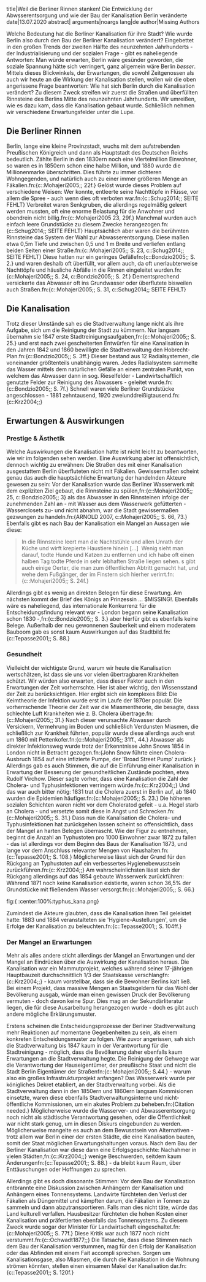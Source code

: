 title|Weil die Berliner Rinnen stanken! Die Entwicklung der Abwsserentsorgung und wie der Bau der Kanalisation Berlin veränderte
date|13.07.2020
abstract|
arguments|noargs
lang|de
author|Missing Authors

Welche Bedeutung hat die Berliner Kanalisation für ihre Stadt? Wie wurde Berlin also durch den Bau der Berliner Kanalisation verändert? Eingebettet in den großen Trends der zweiten Hälfte des neunzehnten Jahrhunderts - der Industrialisierung und der sozialen Frage - gibt es naheliegende Antworten: Man würde erwarten, Berlin wäre gesünder geworden, die soziale Spannung hätte sich verringert, ganz allgemein wäre Berlin *besser*. Mittels dieses Blickwinkels, der Erwartungen, die sowohl Zeitgenossen als auch wir heute an die Wirkung der Kanalisation stellen, wollen wir die oben angerissene Frage beantworten: Wie hat sich Berlin durch die Kanalisation verändert?
Zu diesem Zweck streifen wir zuerst die Straßen und überfüllten Rinnsteine des Berlins Mitte des neunzehnten Jahrhunderts. Wir umreißen, wie es dazu kam, dass die Kanalisation gebaut wurde. Schließlich nehmen wir verschiedene Erwartungsfelder unter die Lupe.

## Die Berliner Rinnen

Berlin, lange eine kleine Provinzstadt, wuchs mit dem aufstrebenden Preußischen Königreich und dann als Hauptstadt des Deutschen Reichs bedeutlich. Zählte Berlin in den 1830ern noch eine Viertelmillion Einwohner, so waren es in 1850ern schon eine halbe Million, und 1880 wurde die Millionenmarke überschritten. Dies führte zu immer dichteren Wohngegenden, und natürlich auch zu einer immer größeren Menge an Fäkalien.fn:{c::Mohajeri2005;; 22f.} Gelöst wurde dieses Problem auf verschiedene Weisen: Wer konnte, entleerte seine Nachttöpfe in Flüsse, vor allem die Spree - auch wenn dies oft verboten war.fn:{c::Schug2014;; SEITE FEHLT} Verbreitet waren Senkgruben, die allerdings regelmäßig geleert werden mussten, oft eine enorme Belastung für die Anwohner und obendrein nicht billig.fn:{c::Mohajeri2005 23, 29f.} Manchmal wurden auch einfach leere Grundstücke zu diesem Zwecke herangezogen.fn:{c::Schug2014;; SEITE FEHLT} Hauptsächlich aber waren die berühmten Rinnsteine das System der Wahl zur Abwasserentsorgung. Diese maßen etwa 0,5m Tiefe und zwischen 0,5 und 1 m Breite und verliefen entlang beiden Seiten einer Straße.fn:{c::Mohajeri2005;; S. 23, c::Schug2014;; SEITE FEHLT} Diese hatten nur ein geringes Gefällefn:{c::Bondzio2005;; S. 2.} und waren deshalb oft überfüllt, vor allem auch, da oft unerlaubterweise Nachttöpfe und häusliche Abfälle in die Rinnen eingeleitet wurden.fn:{c::Mohajeri2005;; S. 24, c::Bondzio2005;; S. 2f.} Dementsprechend versickerte das Abwasser oft ins Grundwasser oder überflutete bisweilen auch Straßen.fn:{c::Mohajeri2005;; S. 31, c::Schug2014;; SEITE FEHLT}

## Die Kanalisation

Trotz dieser Umstände sah es die Stadtverwaltung lange nicht als ihre Aufgabe, sich um die Reinigung der Stadt zu kümmern. Nur langsam übernahm sie 1847 erste Stadtreinigungsaufgaben,fn:{c::Mohajeri2005;; S. 25.} und erst nach zwei gescheiterten Entwürfen für eine Kanalisation in den Jahren 1842 und 1860 bewilligte die Stadtverwaltung den Hobrecht-Plan.fn:{c::Bondzio2005;; S. 3ff.} Dieser bestand aus 12 Radialsystemen, die voneinander größtenteils unabhängig waren. Jedes Radialsystem sammelte das Wasser mittels dem natürlichen Gefälle an einem zentralen Punkt, von welchem das Abwasser dann in sog. Rieselfelder - Landwirtschaftlich genutzte Felder zur Reinigung des Abwassers - geleitet wurde.fn:{c::Bondzio2005;; S. 7f.} Schnell waren viele Berliner Grundstücke angeschlossen - 1881 zehntausend, 1920 zweiunddreißigtausend.fn:{c::Krz2004;;}

## Erwartungen & Auswirkungen

### Prestige & Ästhetik

Welche Auswirkungen die Kanalisation hatte ist nicht leicht zu beantworten, wie wir im folgenden sehen werden. Eine Auswirkung aber ist offensichtlich, dennoch wichtig zu erwähnen: Die Straßen des mit einer Kanalisation ausgestattem Berlin überfluteten nicht mit Fäkalien. Gewissermaßen scheint genau das auch die hauptsächliche Erwartung der handelnden Akteure gewesen zu sein: Vor der Kanalisation wurde das Berliner Wasserwerk mit dem expliziten Ziel gebaut, die Rinnsteine zu spülen,fn:{c::Mohajeri2005;; 25, c::Bondzio2005;; 3} als das Abwasser in den Rinnsteinen infolge der zunehmenden Zahl an - mit Wasser aus dem Wasserwerk gefütterten - Wasserclosets zu- und nicht abnahm, war die Stadt gewissermaßen gezwungen zu handeln.fn:{ARNOLD 2007, c::Mohajeri2005;; S. 66, 73.} Ebenfalls gibt es nach Bau der Kanalisation ein Mangel an Aussagen wie diese:

> In die Rinnsteine leert man die Nachtstühle und allen Unrath der Küche und wirft krepierte Haustiere hinein \[...\]  Wenig sieht man darauf, todte Hunde und Katzen zu entfernen und ich habe oft einen halben Tag todte Pferde in sehr lebhaften Straße liegen sehen. s gibt auch einige Oerter, die man zum öffentlichen Abtritt gemacht hat, und wehe dem Fußgänger, der im Finstern sich hierher verirrt.fn:{c::Mohajeri2005;; S. 24f.}

Allerdings gibt es wenig an direkten Belegen für diese Erwartung. Am nächsten kommt der Brief des Königs an Prinzessin ... $MISSING!. Ebenfalls wäre es naheliegend, das internationale Konkurrenz für die Entscheidungsfindung relevant war - London begann seine Kanalisation schon 1830 -,fn:{c::Bondzio2005;; S. 3.} aber hierfür gibt es ebenfalls keine Belege. Außerhalb der neu gewonnenen Sauberkeit und einem moderatem Bauboom gab es sonst kaum Auswirkungen auf das Stadtbild.fn:{c::Tepasse2001;; S. 88.}

### Gesundheit

Vielleicht der wichtigste Grund, warum wir heute die Kanalisation wertschätzen, ist dass sie uns vor vielen übertragbaren Krankheiten schützt. Wir würden also erwarten, dass dieser Faktor auch in den Erwartungen der Zeit vorherrschte. Hier ist aber wichtig, den Wissensstand der Zeit zu berücksichtigen. Hier ergibt sich ein komplexes Bild: Die Keimtheorie der Infektion wurde erst im Laufe der 1870er populär. Die vorherrschende Theorie der Zeit war die Miasmentheorie, die besagte, dass schlechte Luft Krankheiten wie z. B. Cholera übertrage.fn:{c::Mohajeri2005;; 31.} Nach dieser verursachte Abwasser durch Versickern, Vermehrung im Boden und schließlich Verdunsten Miasmen, die schließlich zur Krankheit führten, populär wurde diese allerdings auch erst um 1860 mit Pettenkofer.fn:{c::Mohajeri2005;; 31ff., 44.} Abwasser als direkter Infektionsweg wurde trotz der Erkenntnisse John Snows 1854 in London nicht in Betracht gezogen.fn:{John Snow führte einen Cholera-Ausbruch 1854 auf eine infizierte Pumpe, der 'Broad Street Pump' zurück.} Allerdings gab es auch Stimmen, die auf die Einführung einer Kanalisation in Erwartung der Besserung der gesundheitlichen Zustände pochten, etwa Rudolf Virchow. Dieser sagte vorher, dass eine Kanalisation die Zahl der Cholera- und Typhusinfektionen verringern würde.fn:{c::Krz2004;;} Und das war auch bitter nötig: 1831 trat die Cholera zuerst in Berlin auf, ab 1840 wurden die Epidemien häufiger.fn:{c::Mohajeri2005;; S. 23.} Die höheren sozialen Schichten waren nicht vor dem Choleratod gefeit - u.a. Hegel starb an Cholera - und versetzte somit diese in Angst und Schrecken.fn:{c::Mohajeri2005;; S. 31.}
Dass nun die Kanalisation die Cholera- und Typhusinfektionen hat zurückgehen lassen scheint so offensichtlich, dass der Mangel an harten Belegen überrascht. Wie der Figur zu entnehmen, beginnt die Anzahl an Typhustoten pro 1000 Einwohner zwar 1872 zu fallen - das ist allerdings vor dem Beginn des Baus der Kanalisation 1873, und lange vor dem Anschluss relevanter Mengen von Haushalten.fn:{c::Tepasse2001;; S. 108.} Möglicherweise lässt sich der Grund für den Rückgang an Typhustoten auf ein verbessertes Hygienebewusstsein zurückführen.fn:{c::Krz2004;;} Am wahrscheinlichsten lässt sich der Rückgang allerdings auf das 1854 gebaute Wasserwerk zurückführen: Während 1871 noch keine Kanalisation existierte, waren schon 36,5% der Grundstücke mit fließendem Wasser versorgt.fn:{c::Mohajeri2005;; S. 66.}

fig:{&nbsp;:center:100%:typhus_kana.png}

Zumindest die Akteure glaubten, dass die Kanalisation ihren Teil geleistet hatte: 1883 und 1884 veranstalteten sie 'Hygiene-Austellungen', um die Erfolge der Kanalisation zu beleuchten.fn:{c::Tepasse2001;; S. 104ff.}

### Der Mangel an Erwartungen

Mehr als alles andere sticht allerdings der Mangel an Erwartungen und der Mangel an Eindrücken über die Auswirkung der Kanalisation heraus. Die Kanalisation war ein Mammutprojekt, welches während seiner 17-jährigen Hauptbauzeit durchschnittlich 1/3 der Staatskasse verschlangfn:{c::Krz2004;;} - kaum vorstellbar, dass sie die Bewohner Berlins kalt ließ. Bei einem Projekt, dass massive Mengen an Staatsgeldern für das Wohl der Bevölkerung ausgab, würde man einen gewissen Druck der Bevölkerung vermuten - doch davon keine Spur. Dies mag an der Sekundärliteratur liegen, die für diese Ausarbeitung herangezogen wurde - doch es gibt auch andere mögliche Erklärungsmuster.

Erstens scheinen die Entscheidungsprozesse der Berliner Stadtverwaltung mehr Reaktionen auf momentane Gegebenheiten zu sein, als einem konkreten Entscheidungsmuster zu folgen. Wie zuvor angerissen, sah sich die Stadtverwaltung bis 1847 kaum in der Verantwortung für die Stadtreinigung - möglich, dass die Bevölkerung daher ebenfalls kaum Erwartungen an die Stadtverwaltung hegte. Die Reinigung der Gehwege war die Verantwortung der Hauseigentümer, der preußische Staat und nicht die Stadt Berlin Eigentümer der Straßenfn:{c::Mohajeri2005;; S.44.} - warum also ein großes Infrastrukturprojekt anfangen? Das Wasserwerk wurde per königliches Dekret etabliert, an der Stadtverwaltung vorbei. Als die Stadtverwaltung dann in den 1850ern und 1860ern langsam Kommisionen einsetzte, waren diese ebenfalls Stadtverwaltungsinterne und nicht-öffentliche Kommissionen, um ein akutes Problem zu beheben.fn:{Citation needed.} Möglicherweise wurde die Wasserver- und Abwasserentsorgung noch nicht als städtische Verantwortung gesehen, oder die Öffentlichkeit war nicht stark genug, um in diesen Diskurs eingebunden zu werden. Möglicherweise mangelte es auch an dem Bewusstsein von Alternativen - trotz allem war Berlin einer der ersten Städte, die eine Kanalisation bauten, somit der Staat möglichen Erwartungshaltungen voraus. Nach dem Bau der Berliner Kanalisation war diese dann eine Erfolgsgeschichte: Nachahmer in vielen Städten,fn:{c::Krz2004;;} wenige Beschwerden, seitdem kaum Änderungenfn:{c::Tepasse2001;; S. 88.} - da bleibt kaum Raum, über Enttäuschungen oder Hoffnungen zu sprechen.

Allerdings gibt es doch dissonante Stimmen: Vor dem Bau der Kanalisation entbrannte eine Diskussion zwischen Anhängern der Kanalisation und Anhängern eines Tonnensystems. Landwirte fürchteten den Verlust der Fäkalien als Düngemittel und kämpften darum, die Fäkalien in Tonnen zu sammeln und dann abzutransportieren. Falls man dies nicht täte, würde das Land kulturell verfallen. Hausbesitzer fürchteten die hohen Kosten einer Kanalisation und präfertierten ebenfalls das Tonnensystems. Zu diesem Zweck wurde sogar der Minister für Landwirtschaft eingeschaltet.fn:{c::Mohajeri2005;; S. 77f.} Diese Kritik war auch 1877 noch nicht verstummt.fn:{c::Ochwadt1877;;}
Die Tatsache, dass diese Stimmen nach dem Bau der Kanalisation verstummen, mag für den Erfolg der Kanalisation oder das Abfinden mit einem Fait accompli sprechen. Sorgen um Kanalisationsgase, also Miasmen, die durch die Kanalisation in die Wohnung strömen könnten, stellen einen einsamen Makel der Kanalisation dar.fn:{c::Tepasse2001;; S. 120f.}
